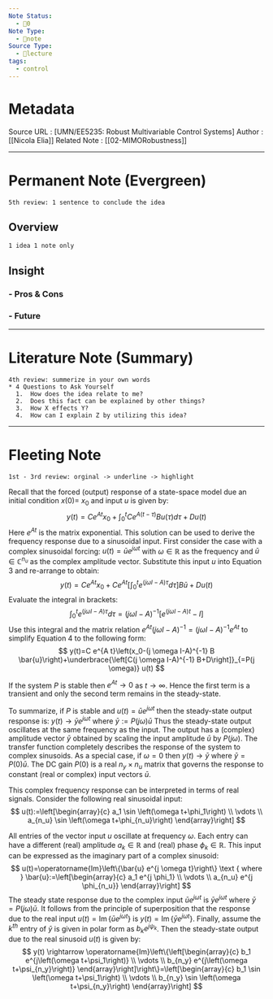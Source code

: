 ```yaml
---
Note Status:
  - 🌱0
Note Type:
  - 📄note
Source Type:
  - 🏫lecture
tags:
  - control
---
```

# Metadata
Source URL       : [UMN/EE5235: Robust Multivariable Control Systems]
Author              : [[Nicola Elia]]
Related Note     : [[02-MIMORobustness]]


---

# Permanent Note (Evergreen)
	5th review: 1 sentence to conclude the idea
## Overview
	1 idea 1 note only


## Insight
### - Pros & Cons


### - Future


---

# Literature Note (Summary)
	4th review: summerize in your own words
	* 4 Questions to Ask Yourself
	  1.  How does the idea relate to me?
	  2.  Does this fact can be explained by other things?
	  3.  How X effects Y?
	  4.  How can I explain Z by utilizing this idea?


---

# Fleeting Note 
	1st - 3rd review: orginal -> underline -> highlight

Recall that the forced (output) response of a state-space model due an initial condition $x(0)=$ $x_0$ and input $u$ is given by:
$$
y(t)=C e^{A t} x_0+\int_0^t C e^{A(t-\tau)} B u(\tau) d \tau+D u(t)
$$
Here $e^{A t}$ is the matrix exponential. This solution can be used to derive the frequency response due to a sinusoidal input. First consider the case with a complex sinusoidal forcing: $u(t)=\bar{u} e^{j \omega t}$ with $\omega \in \mathbb{R}$ as the frequency and $\bar{u} \in \mathbb{C}^{n_u}$ as the complex amplitude vector. Substitute this input $u$ into Equation 3 and re-arrange to obtain:
$$
y(t)=C e^{A t} x_0+C e^{A t}\left[\int_0^t e^{(j \omega I-A) \tau} d \tau\right] B \bar{u}+D u(t)
$$
Evaluate the integral in brackets:
$$
\int_0^t e^{(j \omega I-A) \tau} d \tau=(j \omega I-A)^{-1}\left[e^{(j \omega I-A) t}-I\right]
$$
Use this integral and the matrix relation $e^{A t}(j \omega I-A)^{-1}=(j \omega I-A)^{-1} e^{A t}$ to simplify Equation 4 to the following form:
$$
y(t)=C e^{A t}\left(x_0-(j \omega I-A)^{-1} B \bar{u}\right)+\underbrace{\left[C(j \omega I-A)^{-1} B+D\right]}_{=P(j \omega)} u(t)
$$

If the system $P$ is stable then $e^{A t} \rightarrow 0$ as $t \rightarrow \infty$. Hence the first term is a transient and only the second term remains in the steady-state.

To summarize, if $P$ is stable and $u(t)=\bar{u} e^{j \omega t}$ then the steady-state output response is:
$y(t) \rightarrow \bar{y} e^{j \omega t}$ where $\bar{y}:=P(j \omega) \bar{u}$
Thus the steady-state output oscillates at the same frequency as the input. The output has a (complex) amplitude vector $\bar{y}$ obtained by scaling the input amplitude $\bar{u}$ by $P(j \omega)$. The transfer function completely describes the response of the system to complex sinusoids. As a special case, if $\omega=0$ then $y(t) \rightarrow \bar{y}$ where $\bar{y}=P(0) \bar{u}$. The DC gain $P(0)$ is a real $n_y \times n_u$ matrix that governs the response to constant (real or complex) input vectors $\bar{u}$.

This complex frequency response can be interpreted in terms of real signals. Consider the following real sinusoidal input:
$$
u(t):=\left[\begin{array}{c}
a_1 \sin \left(\omega t+\phi_1\right) \\
\vdots \\
a_{n_u} \sin \left(\omega t+\phi_{n_u}\right)
\end{array}\right]
$$

All entries of the vector input $u$ oscillate at frequency $\omega$. Each entry can have a different (real) amplitude $a_k \in \mathbb{R}$ and (real) phase $\phi_k \in \mathbb{R}$. This input can be expressed as the imaginary part of a complex sinusoid:
$$
u(t)=\operatorname{Im}\left\{\bar{u} e^{j \omega t}\right\} \text { where } \bar{u}:=\left[\begin{array}{c}
a_1 e^{j \phi_1} \\
\vdots \\
a_{n_u} e^{j \phi_{n_u}}
\end{array}\right]
$$
The steady state response due to the complex input $\bar{u} e^{j \omega t}$ is $\bar{y} e^{j \omega t}$ where $\bar{y}=P(j \omega) \bar{u}$. It follows from the principle of superposition that the response due to the real input $u(t)=\operatorname{Im}\left\{\bar{u} e^{j \omega t}\right\}$ is $y(t)=\operatorname{Im}\left\{\bar{y} e^{j \omega t}\right\}$. Finally, assume the $k^{t h}$ entry of $\bar{y}$ is given in polar form as $b_k e^{j \psi_k}$. Then the steady-state output due to the real sinusoid $u(t)$ is given by:
$$
y(t) \rightarrow \operatorname{Im}\left\{\left[\begin{array}{c}
b_1 e^{j\left(\omega t+\psi_1\right)} \\
\vdots \\
b_{n_y} e^{j\left(\omega t+\psi_{n_y}\right)}
\end{array}\right]\right\}=\left[\begin{array}{c}
b_1 \sin \left(\omega t+\psi_1\right) \\
\vdots \\
b_{n_y} \sin \left(\omega t+\psi_{n_y}\right)
\end{array}\right]
$$